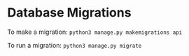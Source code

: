 # Database Migrations

To make a migration:
`python3 manage.py makemigrations api`

To run a migration:
`python3 manage.py migrate`
